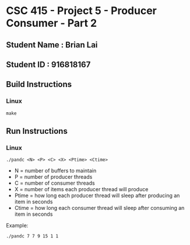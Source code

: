 # CSC 415 - Project 5 - Producer Consumer - Part 2

## Student Name : Brian Lai

## Student ID : 916818167

## Build Instructions
### Linux
```
make
```

## Run Instructions
### Linux
```
./pandc <N> <P> <C> <X> <Ptime> <Ctime>
```
* N = number of buffers to maintain
* P = number of producer threads
* C = number of consumer threads
* X = number of items each producer thread will produce
* Ptime = how long each producer thread will sleep after producing an item in seconds
* Ctime = how long each consumer thread will sleep after consuming an item in seconds

Example:
```
./pandc 7 7 9 15 1 1
```
